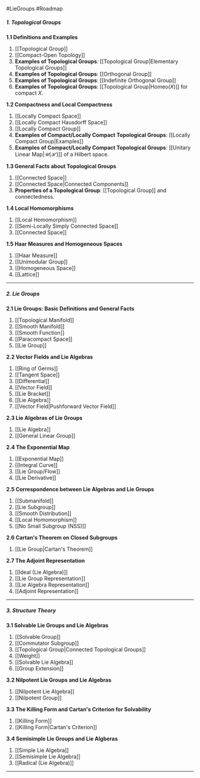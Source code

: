 #LieGroups #Roadmap 

##### 1. Topological Groups
**1.1 Definitions and Examples**
1. [[Topological Group]]
2. [[Compact-Open Topology]]
3. **Examples of Topological Groups**: [[Topological Group|Elementary Topological Groups]]
4. **Examples of Topological Groups**: [[Orthogonal Group]]
5. **Examples of Topological Groups**: [[Indefinite Orthogonal Group]]
6. **Examples of Topological Groups**: [[Topological Group|$\text{Homeo}(X)$]] for compact $X$.
   
**1.2 Compactness and Local Compactness**
1. [[Locally Compact Space]]
2. [[Locally Compact Hausdorff Space]]
3. [[Locally Compact Group]]
4. **Examples of Compact/Locally Compact Topological Groups**: [[Locally Compact Group|Examples]]
5. **Examples of Compact/Locally Compact Topological Groups**: [[Unitary Linear Map|$\mathcal{U}(\mathcal{H})$]] of a Hilbert space.

**1.3 General Facts about Topological Groups**
1. [[Connected Space]]
2. [[Connected Space|Connected Components]]
3. **Properties of a Topological Group**: [[Topological Group]] and connectedness.

**1.4 Local Homomorphisms**
1. [[Local Homomorphism]]
2. [[Semi-Locally Simply Connected Space]]
3. [[Connected Space]]

**1.5 Haar Measures and Homogeneous Spaces**
1. [[Haar Measure]]
2. [[Unimodular Group]]
3. [[Homogeneous Space]]
4. [[Lattice]]
---

##### 2. Lie Groups
**2.1 Lie Groups: Basic Definitions and General Facts**
1. [[Topological Manifold]]
2. [[Smooth Manifold]]
3. [[Smooth Function]]
4. [[Paracompact Space]]
5. [[Lie Group]]

**2.2 Vector Fields and Lie Algebras**
1. [[Ring of Germs]]
2. [[Tangent Space]]
3. [[Differential]]
4. [[Vector Field]]
5. [[Lie Bracket]]
6. [[Lie Algebra]]
7. [[Vector Field|Pushforward Vector Field]]

**2.3 Lie Algebras of Lie Groups**
1. [[Lie Algebra]]
2. [[General Linear Group]]

**2.4 The Exponential Map**
1. [[Exponential Map]]
2. [[Integral Curve]]
3. [[Lie Group/Flow]]
4. [[Lie Derivative]]

**2.5 Correspondence between Lie Algebras and Lie Groups**
1. [[Submanifold]]
2. [[Lie Subgroup]]
3. [[Smooth Distribution]]
4. [[Local Homomorphism]]
5. [[No Small Subgroup (NSS)]]

**2.6 Cartan's Theorem on Closed Subgroups**
1. [[Lie Group|Cartan's Theorem]]

**2.7 The Adjoint Representation**
1. [[Ideal (Lie Algebra)]]
2. [[Lie Group Representation]]
3. [[Lie Algebra Representation]]
4. [[Adjoint Representation]]
---
##### 3. Structure Theory
**3.1 Solvable Lie Groups and Lie Algebras**
1. [[Solvable Group]]
2. [[Commutator Subgroup]]
3. [[Topological Group|Connected Topological Groups]]
4. [[Weight]]
5. [[Solvable Lie Algebra]]
6. [[Group Extension]]

**3.2 Nilpotent Lie Groups and Lie Algebras**
1. [[Nilpotent Lie Algebra]]
2. [[Nilpotent Group]]

**3.3 The Killing Form and Cartan's Criterion for Solvability**
1. [[Killing Form]]
2. [[Killing Form|Cartan's Criterion]]

**3.4 Semisimple Lie Groups and Lie Algberas**
1. [[Simple Lie Algebra]]
2. [[Semisimple Lie Algebra]]
3. [[Radical (Lie Algebra)]]
---